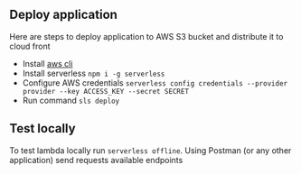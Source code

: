 ## Deploy application
Here are steps to deploy application to AWS S3 bucket and distribute it to cloud front

- Install [aws cli](https://docs.aws.amazon.com/cli/latest/userguide/getting-started-install.html)
- Install serverless `npm i -g serverless`
- Configure AWS credentials `serverless config credentials --provider provider --key ACCESS_KEY --secret SECRET
`
- Run command `sls deploy`

## Test locally
To test lambda locally run `serverless offline`. Using Postman (or any other application) send requests available endpoints